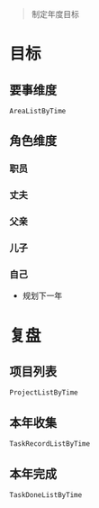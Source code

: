 > 制定年度目标

# 目标

## 要事维度
```periodic-para
AreaListByTime
```

## 角色维度
### 职员
### 丈夫
### 父亲
### 儿子
### 自己
- 规划下一年

# 复盘
## 项目列表
```periodic-para
ProjectListByTime
```
## 本年收集
```periodic-para
TaskRecordListByTime
```

## 本年完成
```periodic-para
TaskDoneListByTime
```
